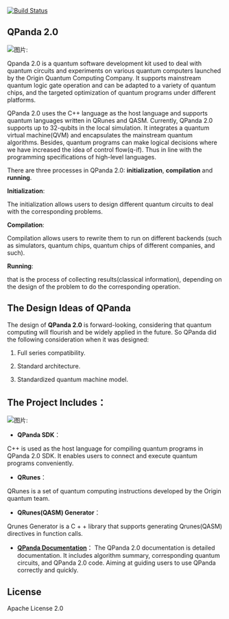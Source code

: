 [![Build Status](https://travis-ci.org/OriginQ/QPanda-SDK.svg?branch=master)](https://travis-ci.org/OriginQ/QPanda-SDK)
## QPanda 2.0



![图片: ](https://images-cdn.shimo.im/GCEO3o2i9dcRrfV0/68747470733a2f2f696d616765732d63646e2e7368696d6f2e696d2f4274755036615665306f6f326a526c5a2f696d6167652e706e67.png)

Qpanda 2.0 is a quantum software development kit used to deal with quantum circuits and experiments on various quantum computers launched by the Origin Quantum Computing Company. It supports mainstream quantum logic gate operation and can be adapted to a variety of quantum chips, and the targeted optimization of quantum programs under different platforms.

QPanda 2.0 uses the C++ language as the host language and supports quantum languages ​​written in QRunes and QASM. Currently, QPanda 2.0 supports up to 32-qubits in the local simulation. It integrates a quantum virtual machine(QVM) and encapsulates the mainstream quantum algorithms. Besides, quantum programs can make logical decisions where we have increased the idea of ​​control flow(q-if). Thus in line with the programming specifications of high-level languages.

There are three processes in QPanda 2.0: **initialization**, **compilation** and **running**.

**Initialization**:

The initialization allows users to design different quantum circuits to deal with the corresponding problems.

**Compilation**:

Compilation allows users to rewrite them to run on different backends (such as simulators, quantum chips, quantum chips of different companies, and such).

**Running**:

that is the process of collecting results(classical information), depending on the design of the problem to do the corresponding operation.

## The Design Ideas of QPanda


The design of **QPanda 2.0** is forward-looking, considering that quantum computing will flourish and be widely applied in the future. So QPanda did the following consideration when it was designed:

1.  Full series compatibility.

2.  Standard architecture.

3.  Standardized quantum machine model.

## The Project Includes：

![图片: ](https://images-cdn.shimo.im/j71VAaimgHkKWXEW/image.png)

-   **QPanda SDK**：

C++ is used as the host language for compiling quantum programs in QPanda 2.0 SDK. It enables users to connect and execute quantum programs conveniently.

-   **QRunes**：

QRunes is a set of quantum computing instructions developed by the Origin quantum team.

-   **QRunes(QASM) Generator**：

Qrunes Generator is a C + + library that supports generating Qrunes(QASM) directives in function calls.

-   **[QPanda Documentation](./QPanda-2.0.Documentation/README.md)**：
The QPanda 2.0 documentation is detailed documentation. It includes algorithm summary, corresponding quantum circuits, and QPanda 2.0 code. Aiming at guiding users to use QPanda correctly and quickly.

 ## License
 Apache License 2.0
